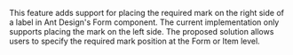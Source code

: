 This feature adds support for placing the required mark on the right side of a label in Ant Design's Form component. The current implementation only supports placing the mark on the left side. The proposed solution allows users to specify the required mark position at the Form or Item level.

